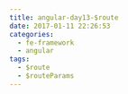 ```yaml
---
title: angular-day13-$route
date: 2017-01-11 22:26:53
categories:
  - fe-framework 
  - angular
tags:
  - $route 
  - $routeParams
---
```



